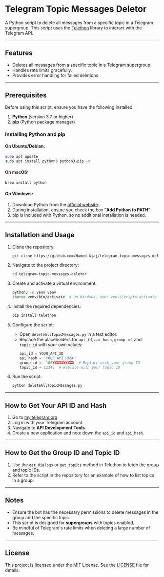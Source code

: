 # Telegram Topic Messages Deletor

A Python script to delete all messages from a specific topic in a Telegram supergroup. This script uses the [Telethon](https://github.com/LonamiWebs/Telethon) library to interact with the Telegram API.

---

## Features
- Deletes all messages from a specific topic in a Telegram supergroup.
- Handles rate limits gracefully.
- Provides error handling for failed deletions.

---

## Prerequisites
Before using this script, ensure you have the following installed:
1. **Python** (version 3.7 or higher)
2. **pip** (Python package manager)

### Installing Python and pip
#### On Ubuntu/Debian:
```bash
sudo apt update
sudo apt install python3 python3-pip -y
```

#### On macOS:
```bash
brew install python
```

#### On Windows:
1. Download Python from the [official website](https://www.python.org/).
2. During installation, ensure you check the box **"Add Python to PATH"**.
3. pip is included with Python, so no additional installation is needed.

---

## Installation and Usage

1. Clone the repository:
   ```bash
   git clone https://github.com/Hamed-Ajaj/telegram-topic-messages-deletor.git
   ```

2. Navigate to the project directory:
   ```bash
   cd telegram-topic-messages-deletor
   ```

3. Create and activate a virtual environment:
   ```bash
   python3 -m venv venv
   source venv/bin/activate  # On Windows, use: venv\Scripts\activate
   ```

4. Install the required dependencies:
   ```bash
   pip install telethon
   ```

5. Configure the script:
   - Open `deleteAllTopicMessages.py` in a text editor.
   - Replace the placeholders for `api_id`, `api_hash`, `group_id`, and `topic_id` with your own values:
     ```python
     api_id = YOUR_API_ID
     api_hash = 'YOUR_API_HASH'
     group_id = -100XXXXXXXXXX  # Replace with your group ID
     topic_id = 12345  # Replace with your topic ID
     ```

6. Run the script:
   ```bash
   python deleteAllTopicMessages.py
   ```

---

## How to Get Your API ID and Hash
1. Go to [my.telegram.org](https://my.telegram.org/).
2. Log in with your Telegram account.
3. Navigate to **API Development Tools**.
4. Create a new application and note down the `api_id` and `api_hash`.

---

## How to Get the Group ID and Topic ID
1. Use the `get_dialogs` or `get_topics` method in Telethon to fetch the group and topic IDs.
2. Refer to the script in the repository for an example of how to list topics in a group.

---

## Notes
- Ensure the bot has the necessary permissions to delete messages in the group and the specific topic.
- This script is designed for **supergroups** with topics enabled.
- Be mindful of Telegram's rate limits when deleting a large number of messages.

---

## License
This project is licensed under the MIT License. See the [LICENSE](LICENSE) file for details.
